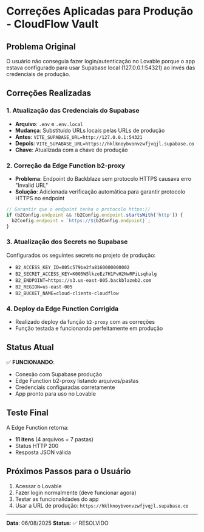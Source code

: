 # Correções Aplicadas para Produção - CloudFlow Vault

## Problema Original
O usuário não conseguia fazer login/autenticação no Lovable porque o app estava configurado para usar Supabase local (127.0.0.1:54321) ao invés das credenciais de produção.

## Correções Realizadas

### 1. Atualização das Credenciais do Supabase
- **Arquivo**: `.env` e `.env.local`
- **Mudança**: Substituído URLs locais pelas URLs de produção
- **Antes**: `VITE_SUPABASE_URL=http://127.0.0.1:54321`
- **Depois**: `VITE_SUPABASE_URL=https://hklknoybvonvzwfjvqjl.supabase.co`
- **Chave**: Atualizada com a chave de produção

### 2. Correção da Edge Function b2-proxy
- **Problema**: Endpoint do Backblaze sem protocolo HTTPS causava erro "Invalid URL"
- **Solução**: Adicionada verificação automática para garantir protocolo HTTPS no endpoint
```typescript
// Garantir que o endpoint tenha o protocolo https://
if (b2Config.endpoint && !b2Config.endpoint.startsWith('http')) {
  b2Config.endpoint = `https://${b2Config.endpoint}`;
}
```

### 3. Atualização dos Secrets no Supabase
Configurados os seguintes secrets no projeto de produção:
- `B2_ACCESS_KEY_ID=005c579be2fa8160000000002`
- `B2_SECRET_ACCESS_KEY=K005W5lkzoEz7H1PvH2NwRPiLsqhalg`
- `B2_ENDPOINT=https://s3.us-east-005.backblazeb2.com`
- `B2_REGION=us-east-005`
- `B2_BUCKET_NAME=cloud-clients-cloudflow`

### 4. Deploy da Edge Function Corrigida
- Realizado deploy da função `b2-proxy` com as correções
- Função testada e funcionando perfeitamente em produção

## Status Atual
✅ **FUNCIONANDO**: 
- Conexão com Supabase produção
- Edge Function b2-proxy listando arquivos/pastas
- Credenciais configuradas corretamente
- App pronto para uso no Lovable

## Teste Final
A Edge Function retorna:
- **11 itens** (4 arquivos + 7 pastas)
- Status HTTP 200
- Resposta JSON válida

## Próximos Passos para o Usuário
1. Acessar o Lovable
2. Fazer login normalmente (deve funcionar agora)
3. Testar as funcionalidades do app
4. Usar a URL de produção: `https://hklknoybvonvzwfjvqjl.supabase.co`

---
**Data**: 06/08/2025
**Status**: ✅ RESOLVIDO
